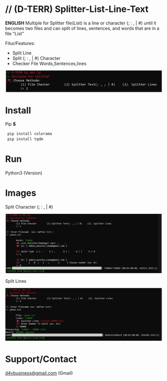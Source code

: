 # // (D-TERR) Splitter-List-Line-Text 
<b>ENGLISH</b>
Multiple for Splitter file(List) is a line or character (; : , | #) until it becomes two files and can split of lines, sentences, and words that are in a file "List"

Fitur/Features:
- Split Line
- Split (; : , | #) Character
- Checker File Words,Sentences,lines

<img src="images/d-TERR(0).jpg">

# Install
Pip **$**
```bash
 pip install colorama
 pip install tqdm
```

# Run
Python3 (Version)

# Images
Split Character (; : , | #)


<img src="images/d-TERR(1).jpg">


Split Lines

<img src="images/d-TERR(2).jpg">

# Support/Contact
d4vbusiness@gmail.com (Gmail)
